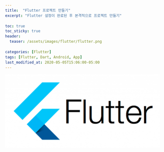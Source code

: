```yaml
---
title:  "Flutter 프로젝트 만들기"
excerpt: "Flutter 설정이 완료된 후 본격적으로 프로젝트 만들기"

toc: true
toc_sticky: true
header:
  teaser: /assets/images/flutter/flutter.png

categories: [Flutter]
tags: [Flutter, Dart, Android, App]
last_modified_at: 2020-05-05T15:06:00-05:00
---
```

![Flutter image](/assets/images/flutter/flutter.png)